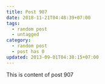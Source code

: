 ```yaml
---
title: Post 907
date: 2018-11-21T04:48:39+07:00
tags:
  - random post
  - untagged
category:
  - random post
  - post has 0
updated: 2013-09-01T04:38:15+07:00
---
```

This is content of post 907